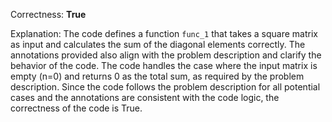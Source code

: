 Correctness: **True**

Explanation: 
The code defines a function `func_1` that takes a square matrix as input and calculates the sum of the diagonal elements correctly. The annotations provided also align with the problem description and clarify the behavior of the code. The code handles the case where the input matrix is empty (n=0) and returns 0 as the total sum, as required by the problem description. Since the code follows the problem description for all potential cases and the annotations are consistent with the code logic, the correctness of the code is True.